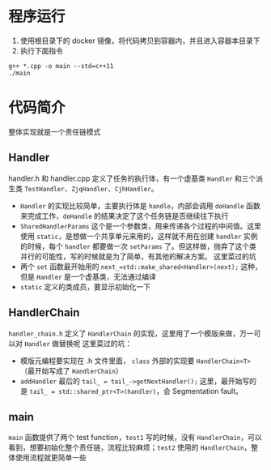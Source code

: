 # 程序运行
1. 使用根目录下的 docker 镜像，将代码拷贝到容器内，并且进入容器本目录下
2. 执行下面指令
```shell
g++ *.cpp -o main --std=c++11
./main
```
# 代码简介
整体实现就是一个责任链模式
## Handler
handler.h 和 handler.cpp 定义了任务的执行体，有一个虚基类 `Handler` 和三个派生类 `TestHandler`、`ZjqHandler`、`CjhHandler`。
- `Handler` 的实现比较简单，主要执行体是 `handle`，内部会调用 `doHandle` 函数来完成工作，`doHandle` 的结果决定了这个任务链是否继续往下执行
- `SharedHandlerParams` 这个是一个参数类，用来传递各个过程的中间值。这里使用 `static`，是想做一个共享单元来用的，这样就不用在创建 `handler` 实例的时候，每个 `handler` 都要做一次 `setParams` 了。但这样做，抛弃了这个类并行的可能性，写的时候就是为了简单，有其他的解决方案。
这里菜过的坑
- 两个 `set` 函数最开始用的 `next_=std::make_shared<Handler>(next);` 这种，但是 `Handler` 是一个虚基类，无法通过编译
- `static` 定义的类成员，要显示初始化一下
##  HandlerChain
`handler_chain.h` 定义了 `HandlerChain` 的实现，这里用了一个模版来做，万一可以对 `Handler` 做替换呢
这里菜过的坑：
- 模版元编程要实现在 .h 文件里面， `class` 外部的实现要 `HandlerChain<T>` （最开始写成了 `HandlerChain`）
- `addHandler` 最后的 `tail_ = tail_->getNextHandler();` 这里，最开始写的是 `tail_ = std::shared_ptr<T>(handler)`，会 Segmentation fault。
## main
`main` 函数提供了两个 test function，`test1` 写的时候，没有 `HandlerChain`，可以看到，想要初始化整个责任链，流程比较麻烦；`test2` 使用的 `HandlerChain`，整体使用流程就更简单一些
